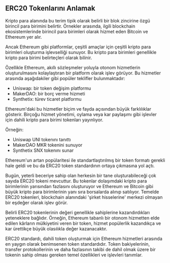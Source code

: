 ## ERC20 Tokenlarını Anlamak

Kripto para alanında bu terim tipik olarak belirli bir blok zincirine özgü birincil para birimini belirtir. Örnekler arasında, ilgili blockchain ekosistemlerinde birincil para birimleri olarak hizmet eden Bitcoin ve Ethereum yer alır.

Ancak Ethereum gibi platformlar, çeşitli amaçlar için çeşitli kripto para birimleri oluşturma işlevselliği sunuyor. Bu kripto para birimleri genellikle kripto para birimi belirteçleri olarak bilinir.

Özellikle Ethereum, akıllı sözleşmeler yoluyla otonom hizmetlerin oluşturulmasını kolaylaştıran bir platform olarak işlev görüyor. Bu hizmetler arasında aşağıdakiler gibi popüler teklifler bulunmaktadır:

- Uniswap: bir token değişim platformu
- MakerDAO: bir borç verme hizmeti
- Synthetix: türev ticaret platformu

Ethereum'daki bu hizmetler biçim ve fayda açısından büyük farklılıklar gösterir. Birçoğu hizmet yönetimi, oylama veya kar paylaşımı gibi işlevler için dahili kripto para birimi tokenları yayınlıyor.

Örneğin:

- Uniswap UNI tokenını tanıttı
- MakerDAO MKR tokenini sunuyor
- Synthetix SNX tokenını sunar

Ethereum'un artan popülaritesi ile standartlaştırılmış bir token formatı gerekli hale geldi ve bu da ERC20 token standardının ortaya çıkmasına yol açtı.

Bugün, yeterli beceriye sahip olan herkesin bir tane oluşturabileceği çok sayıda ERC20 tokeni mevcuttur. Bu tokenlar dolaşımdaki kripto para birimlerinin yarısından fazlasını oluşturuyor ve Ethereum ve Bitcoin gibi büyük kripto para birimlerinin yanı sıra borsalarda alınıp satılıyor. Temelde ERC20 tokenleri, blockchain alanındaki 'şirket hisselerine' merkezi olmayan bir eşdeğer olarak işlev görür.

Belirli ERC20 tokenlerinin değeri genellikle sahiplerine kazandırdıkları yeteneklere bağlıdır. Örneğin, Ethereum tabanlı bir otonom hizmetten elde edilen kârların mülkiyetini veren bir token, hizmet popülerlik kazandıkça ve kar ürettikçe büyük olasılıkla değer kazanacaktır.

ERC20 standardı, dahili token oluşturmak için Ethereum hizmetleri arasında en yaygın olarak benimsenen token standardıdır. Token bakiyelerinin, transfer protokollerinin ve daha fazlasının takibi de dahil olmak üzere bir tokenin sahip olması gereken temel özellikleri ve işlevleri tanımlar.